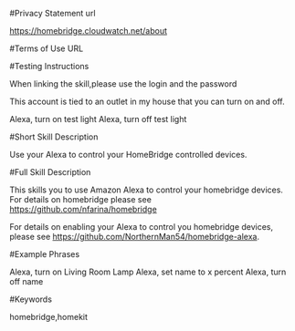 #Privacy Statement url

https://homebridge.cloudwatch.net/about

#Terms of Use URL



#Testing Instructions

When linking the skill,please use the login and the password

This account is tied to an outlet in my house that you can turn on and off.

Alexa, turn on test light
Alexa, turn off test light

#Short Skill Description

Use your Alexa to control your HomeBridge controlled devices.

#Full Skill Description

This skills you to use Amazon Alexa to control your homebridge devices.  For details on homebridge please see https://github.com/nfarina/homebridge

For details on enabling your Alexa to control you homebridge devices, please see https://github.com/NorthernMan54/homebridge-alexa.

#Example Phrases

Alexa, turn on Living Room Lamp
Alexa, set name to x percent
Alexa, turn off name

#Keywords

homebridge,homekit
